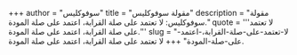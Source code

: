 +++
author = "سوفوكليس"
title = "مقولة سوفوكليس"
description = "مقولة سوفوكليس: لا تعتمد على صلة القرابة، اعتمد على صلة المودة."
quote = '''لا تعتمد على صلة القرابة، اعتمد على صلة المودة.'''
slug = "لا-تعتمد-على-صلة-القرابة،-اعتمد-على-صلة-المودة"
+++
لا تعتمد على صلة القرابة، اعتمد على صلة المودة.
